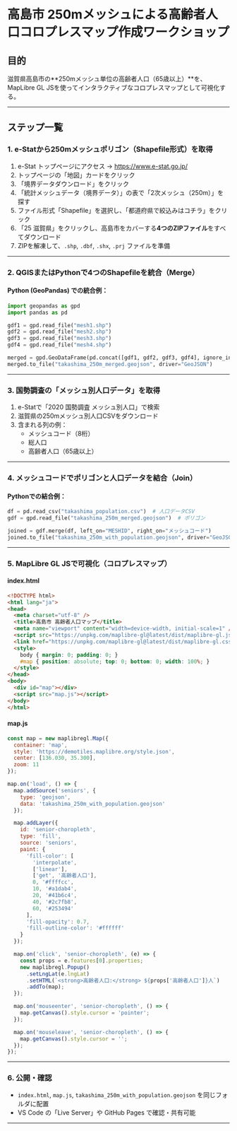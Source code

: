 # 高島市 250mメッシュによる高齢者人口コロプレスマップ作成ワークショップ

## 目的
滋賀県高島市の**250mメッシュ単位の高齢者人口（65歳以上）**を、MapLibre GL JSを使ってインタラクティブなコロプレスマップとして可視化する。

---

## ステップ一覧

### 1. e-Statから250mメッシュポリゴン（Shapefile形式）を取得

1. e-Stat トップページにアクセス → https://www.e-stat.go.jp/
2. トップページの「地図」カードをクリック
3. 「境界データダウンロード」をクリック
4. 「統計メッシュデータ（境界データ）」の表で「2次メッシュ（250m）」を探す
5. ファイル形式「Shapefile」を選択し、「都道府県で絞込みはコチラ」をクリック
6. 「25 滋賀県」をクリックし、高島市をカバーする**4つのZIPファイル**をすべてダウンロード
7. ZIPを解凍して、`.shp`, `.dbf`, `.shx`, `.prj` ファイルを準備

---

### 2. QGISまたはPythonで4つのShapefileを統合（Merge）

#### Python (GeoPandas) での統合例：

```python
import geopandas as gpd
import pandas as pd

gdf1 = gpd.read_file("mesh1.shp")
gdf2 = gpd.read_file("mesh2.shp")
gdf3 = gpd.read_file("mesh3.shp")
gdf4 = gpd.read_file("mesh4.shp")

merged = gpd.GeoDataFrame(pd.concat([gdf1, gdf2, gdf3, gdf4], ignore_index=True))
merged.to_file("takashima_250m_merged.geojson", driver="GeoJSON")
```

---

### 3. 国勢調査の「メッシュ別人口データ」を取得

1. e-Statで「2020 国勢調査 メッシュ別人口」で検索
2. 滋賀県の250mメッシュ別人口CSVをダウンロード
3. 含まれる列の例：
   - メッシュコード（8桁）
   - 総人口
   - 高齢者人口（65歳以上）

---

### 4. メッシュコードでポリゴンと人口データを結合（Join）

#### Pythonでの結合例：

```python
df = pd.read_csv("takashima_population.csv")  # 人口データCSV
gdf = gpd.read_file("takashima_250m_merged.geojson")  # ポリゴン

joined = gdf.merge(df, left_on="MESHID", right_on="メッシュコード")
joined.to_file("takashima_250m_with_population.geojson", driver="GeoJSON")
```

---

### 5. MapLibre GL JSで可視化（コロプレスマップ）

#### index.html

```html
<!DOCTYPE html>
<html lang="ja">
<head>
  <meta charset="utf-8" />
  <title>高島市 高齢者人口マップ</title>
  <meta name="viewport" content="width=device-width, initial-scale=1" />
  <script src="https://unpkg.com/maplibre-gl@latest/dist/maplibre-gl.js"></script>
  <link href="https://unpkg.com/maplibre-gl@latest/dist/maplibre-gl.css" rel="stylesheet" />
  <style>
    body { margin: 0; padding: 0; }
    #map { position: absolute; top: 0; bottom: 0; width: 100%; }
  </style>
</head>
<body>
  <div id="map"></div>
  <script src="map.js"></script>
</body>
</html>
```

#### map.js

```javascript
const map = new maplibregl.Map({
  container: 'map',
  style: 'https://demotiles.maplibre.org/style.json',
  center: [136.030, 35.300],
  zoom: 11
});

map.on('load', () => {
  map.addSource('seniors', {
    type: 'geojson',
    data: 'takashima_250m_with_population.geojson'
  });

  map.addLayer({
    id: 'senior-choropleth',
    type: 'fill',
    source: 'seniors',
    paint: {
      'fill-color': [
        'interpolate',
        ['linear'],
        ['get', '高齢者人口'],
        0, '#ffffcc',
        10, '#a1dab4',
        20, '#41b6c4',
        40, '#2c7fb8',
        60, '#253494'
      ],
      'fill-opacity': 0.7,
      'fill-outline-color': '#ffffff'
    }
  });

  map.on('click', 'senior-choropleth', (e) => {
    const props = e.features[0].properties;
    new maplibregl.Popup()
      .setLngLat(e.lngLat)
      .setHTML(`<strong>高齢者人口:</strong> ${props['高齢者人口']}人`)
      .addTo(map);
  });

  map.on('mouseenter', 'senior-choropleth', () => {
    map.getCanvas().style.cursor = 'pointer';
  });

  map.on('mouseleave', 'senior-choropleth', () => {
    map.getCanvas().style.cursor = '';
  });
});
```

---

### 6. 公開・確認

- `index.html`, `map.js`, `takashima_250m_with_population.geojson` を同じフォルダに配置
- VS Code の「Live Server」や GitHub Pages で確認・共有可能

---

